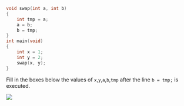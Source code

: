 ```c
void swap(int a, int b)
{
	int tmp = a;
	a = b;
	b = tmp;
}
int main(void)
{
	int x = 1;
	int y = 2;
	swap(x, y);
}
```

Fill in the boxes below the values of `x`,`y`,`a`,`b`,`tmp` after the line `b = tmp;` is executed.

![](data/md/5/jeopardy/stack.png)